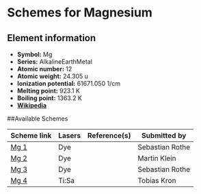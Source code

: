 # Schemes for Magnesium

## Element information

- **Symbol:** Mg
- **Series:** AlkalineEarthMetal
- **Atomic number:** 12
- **Atomic weight:** 24.305 u
- **Ionization potential:** 61671.050 1/cm
- **Melting point:** 923.1 K
- **Boiling point:** 1363.2 K
- [**Wikipedia**](https://en.wikipedia.org/wiki/Magnesium)

##Available Schemes

|       Scheme link       | Lasers | Reference(s) |  Submitted by   |
| ----------------------- | ------ | ------------ | --------------- |
| [Mg 1](../mg/mg-001.md) | Dye    |              | Sebastian Rothe |
| [Mg 2](../mg/mg-002.md) | Dye    |              | Martin Klein    |
| [Mg 3](../mg/mg-003.md) | Dye    |              | Sebastian Rothe |
| [Mg 4](../mg/mg-004.md) | Ti:Sa  |              | Tobias Kron     |
